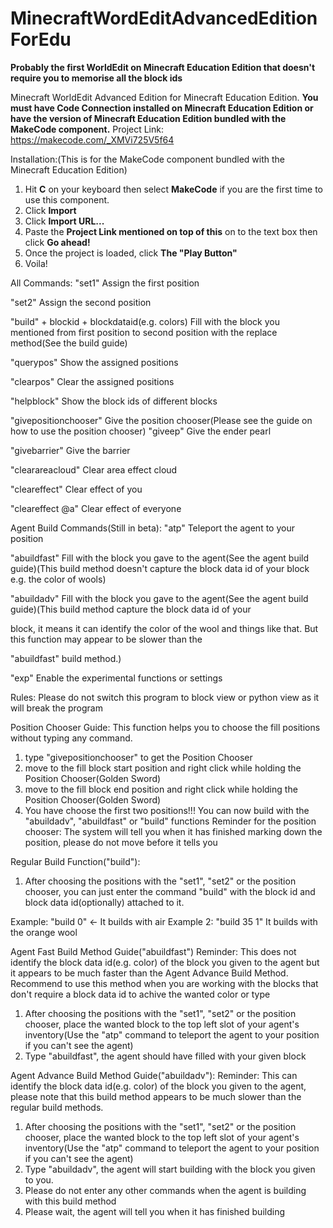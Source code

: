 # MinecraftWordEditAdvancedEditionForEdu

**Probably the first WorldEdit on Minecraft Education Edition that doesn't require you to memorise all the block ids**

Minecraft WorldEdit Advanced Edition for Minecraft Education Edition.
**You must have Code Connection installed on Minecraft Education Edition or have the version of Minecraft Education Edition bundled with the MakeCode component.**
Project Link: https://makecode.com/_XMVi725V5f64

Installation:(This is for the MakeCode component bundled with the Minecraft Education Edition)
1. Hit **C** on your keyboard then select **MakeCode** if you are the first time to use this component.
2. Click **Import**
3. Click **Import URL...**
4. Paste the **Project Link mentioned on top of this** on to the text box then click **Go ahead!**
5. Once the project is loaded, click **The "Play Button"**
6. Voila!

All Commands:
"set1" Assign the first position

"set2" Assign the second position

"build" + blockid + blockdataid(e.g. colors)  Fill with the block you mentioned from first position to second position with the replace method(See the build guide)

"querypos" Show the assigned positions

"clearpos" Clear the assigned positions

"helpblock" Show the block ids of different blocks

"givepositionchooser" Give the position chooser(Please see the guide on how to use the position chooser)
"giveep" Give the ender pearl

"givebarrier" Give the barrier

"clearareacloud" Clear area effect cloud

"cleareffect" Clear effect of you

"cleareffect @a" Clear effect of everyone

Agent Build Commands(Still in beta):
"atp" Teleport the agent to your position

"abuildfast" Fill with the block you gave to the agent(See the agent build guide)(This build method doesn't capture the block data id of your block e.g. the color of wools)

"abuildadv" Fill with the block you gave to the agent(See the agent build guide)(This build method capture the block data id of your

block, it means it can identify the color of the wool and things like that.  But this function may appear to be slower than the

"abuildfast" build method.)

"exp" Enable the experimental functions or settings

Rules:
Please do not switch this program to block view or python view as it will break the program

Position Chooser Guide:
This function helps you to choose the fill positions without typing any command.
1. type "givepositionchooser" to get the Position Chooser
2. move to the fill block start position and right click while holding the Position Chooser(Golden Sword)
3. move to the fill block end position and right click while holding the Position Chooser(Golden Sword)
4. You have choose the first two positions!!!  You can now build with the "abuildadv", "abuildfast" or "build" functions
Reminder for the position chooser: The system will tell you when it has finished marking down the position, please do not move before it tells you

Regular Build Function("build"):
1. After choosing the positions with the "set1", "set2" or the position chooser, you can just enter the command "build" with the block id and block data id(optionally) attached to it.

Example: "build 0" <- It builds with air
Example 2: "build 35 1" It builds with the orange wool

Agent Fast Build Method Guide("abuildfast")
Reminder: This does not identify the block data id(e.g. color) of the block you given to the agent but it appears to be much faster than the Agent Advance Build Method.  Recommend to use this method when you are working with the blocks that don't require a block data id to achive the wanted color or type
1. After choosing the positions with the "set1", "set2" or the position chooser, place the wanted block to the top left slot of your agent's inventory(Use the "atp" command to teleport the agent to your position if you can't see the agent)
2. Type "abuildfast", the agent should have filled with your given block

Agent Advance Build Method Guide("abuildadv"):
Reminder: This can identify the block data id(e.g. color) of the block you given to the agent, please note that this build method appears to be much slower than the regular build methods.
1. After choosing the positions with the "set1", "set2" or the position chooser, place the wanted block to the top left slot of your agent's inventory(Use the "atp" command to teleport the agent to your position if you can't see the agent)
2. Type "abuildadv", the agent will start building with the block you given to you.
3. Please do not enter any other commands when the agent is building with this build method
4. Please wait, the agent will tell you when it has finished building

